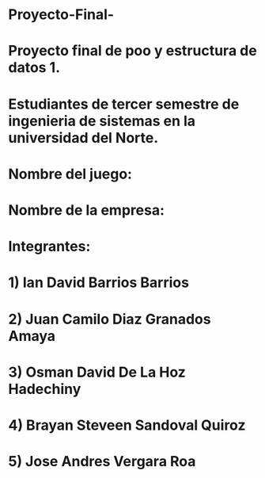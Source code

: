 # Proyecto-Final-
# Proyecto final de poo y estructura de datos 1.
# Estudiantes de tercer semestre de ingenieria de sistemas en la universidad del Norte.
# Nombre del juego:
# Nombre de la empresa:
# Integrantes:
# 1) Ian David Barrios Barrios
# 2) Juan Camilo Diaz Granados Amaya
# 3) Osman David De La Hoz Hadechiny
# 4) Brayan Steveen Sandoval Quiroz
# 5) Jose Andres Vergara Roa
   
